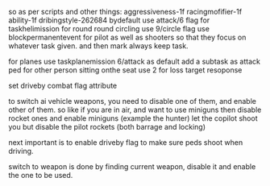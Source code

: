 so as per scripts and other things:
aggressiveness-1f
racingmofifier-1f
ability-1f
dribingstyle-262684
bydefault use attack/6 flag for taskhelimission
for round round circling use 9/circle flag
use blockpermanentevent for pilot as well as shooters so that they focus on whatever task given. and then mark always keep task.

for planes use taskplanemission 6/attack as default
add a subtask as attack ped for other person sitting onthe seat
use 2 for loss target resoponse

set driveby combat flag attribute

to switch ai vehicle weapons, you need to disable one of them, and enable other of them. so like if you are in air, and want to use miniguns then disable rocket ones and enable miniguns (example the hunter) let the copilot shoot you but disable the pilot rockets (both barrage and locking)


next important is to enable driveby flag to make sure peds shoot when driving.

switch to weapon is done by finding current weapon, disable it and enable the one to be used.
